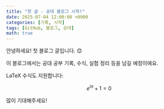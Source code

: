 ```yaml
---
title: "첫 글 - 공대 블로그 시작!"
date: 2025-07-04 12:00:00 +0900
categories: [기록, 시작]
tags: [GitHub, 블로그, 공대]
math: true
---
```


안녕하세요! 첫 블로그 글입니다. 😊

이 블로그에서는 공대 공부 기록, 수식, 실험 정리 등을 남길 예정이에요.

LaTeX 수식도 지원합니다:

$$
e^{i\pi} + 1 = 0
$$

많이 기대해주세요!
